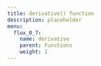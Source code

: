 ```yaml
---
title: derivative() function
description: placeholder
menu:
  flux_0_7:
    name: derivative
    parent: Functions
    weight: 1
---
```

